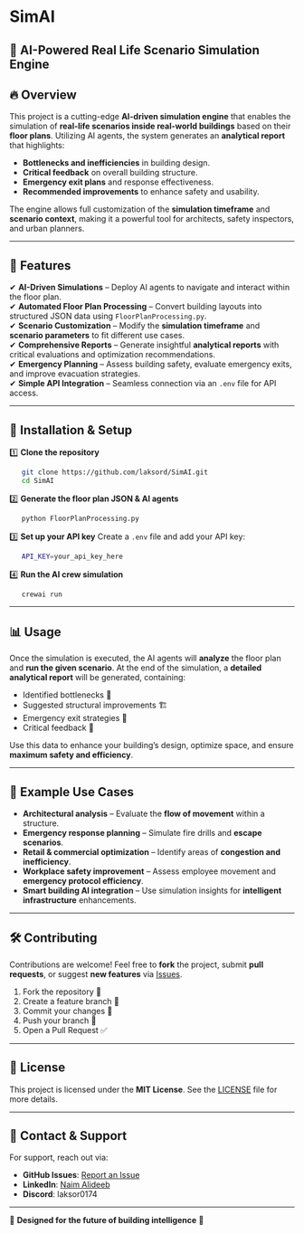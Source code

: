 # SimAI

## 🏢 AI-Powered Real Life Scenario Simulation Engine

## 🔥 Overview

This project is a cutting-edge **AI-driven simulation engine** that enables the simulation of **real-life scenarios inside real-world buildings** based on their **floor plans**. Utilizing AI agents, the system generates an **analytical report** that highlights:

- **Bottlenecks and inefficiencies** in building design.
- **Critical feedback** on overall building structure.
- **Emergency exit plans** and response effectiveness.
- **Recommended improvements** to enhance safety and usability.

The engine allows full customization of the **simulation timeframe** and **scenario context**, making it a powerful tool for architects, safety inspectors, and urban planners.

---

## 🚀 Features

✔ **AI-Driven Simulations** – Deploy AI agents to navigate and interact within the floor plan.  
✔ **Automated Floor Plan Processing** – Convert building layouts into structured JSON data using `FloorPlanProcessing.py`.  
✔ **Scenario Customization** – Modify the **simulation timeframe** and **scenario parameters** to fit different use cases.  
✔ **Comprehensive Reports** – Generate insightful **analytical reports** with critical evaluations and optimization recommendations.  
✔ **Emergency Planning** – Assess building safety, evaluate emergency exits, and improve evacuation strategies.  
✔ **Simple API Integration** – Seamless connection via an `.env` file for API access.  

---

## 🔧 Installation & Setup

1️⃣ **Clone the repository**
```sh
   git clone https://github.com/laksord/SimAI.git
   cd SimAI
```

2️⃣ **Generate the floor plan JSON & AI agents**
```sh
   python FloorPlanProcessing.py
```

3️⃣ **Set up your API key**
Create a `.env` file and add your API key:
```sh
   API_KEY=your_api_key_here
```

4️⃣ **Run the AI crew simulation**
```sh
   crewai run
```

---

## 📊 Usage

Once the simulation is executed, the AI agents will **analyze** the floor plan and **run the given scenario**. At the end of the simulation, a **detailed analytical report** will be generated, containing:

- Identified bottlenecks 🛑
- Suggested structural improvements 🏗️
- Emergency exit strategies 🚨
- Critical feedback 📌

Use this data to enhance your building’s design, optimize space, and ensure **maximum safety and efficiency**.

---

## 🎯 Example Use Cases

- **Architectural analysis** – Evaluate the **flow of movement** within a structure.
- **Emergency response planning** – Simulate fire drills and **escape scenarios**.
- **Retail & commercial optimization** – Identify areas of **congestion and inefficiency**.
- **Workplace safety improvement** – Assess employee movement and **emergency protocol efficiency**.
- **Smart building AI integration** – Use simulation insights for **intelligent infrastructure** enhancements.

---

## 🛠️ Contributing

Contributions are welcome! Feel free to **fork** the project, submit **pull requests**, or suggest **new features** via [Issues](https://github.com/laksord/SimAI/issues).

1. Fork the repository 🍴  
2. Create a feature branch 🔀  
3. Commit your changes 💾  
4. Push your branch 🚀  
5. Open a Pull Request ✅  

---

## 📄 License

This project is licensed under the **MIT License**. See the [LICENSE](LICENSE) file for more details.

---

## 💬 Contact & Support

For support, reach out via:  
- **GitHub Issues**: [Report an Issue](https://github.com/laksord/SimAI/issues)  
- **LinkedIn**: [Naim Alideeb](https://www.linkedin.com/in/naim-alideeb-876169350)  
- **Discord**: laksor0174  

---

🔹 **Designed for the future of building intelligence** 🔹

